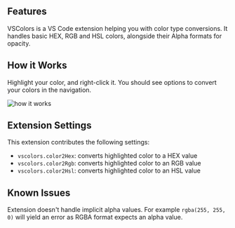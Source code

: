 ## Features

VSColors is a VS Code extension helping you with color type conversions. It handles basic HEX, RGB and HSL colors, alongside their Alpha formats for opacity.

## How it Works

Highlight your color, and right-click it. You should see options to convert your colors in the navigation.

![how it works](https://media1.giphy.com/media/i2Fxh6NLqr8EMBvPCR/giphy.gif)

## Extension Settings

This extension contributes the following settings:

- `vscolors.color2Hex`: converts highlighted color to a HEX value
- `vscolors.color2Rgb`: converts highlighted color to an RGB value
- `vscolors.color2Hsl`: converts highlighted color to an HSL value

## Known Issues

Extension doesn't handle implicit alpha values.
For example `rgba(255, 255, 0)` will yield an error as RGBA format expects an alpha value.
